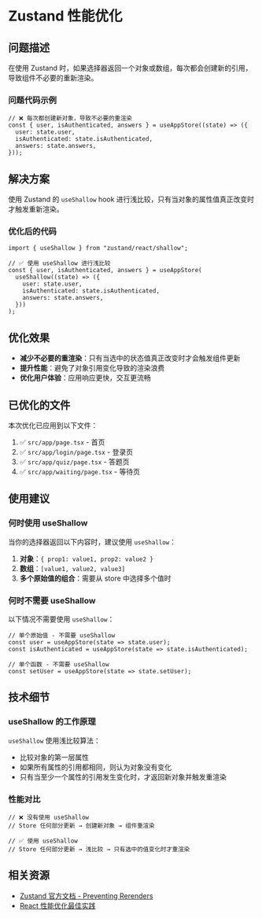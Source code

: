 # Zustand 性能优化

## 问题描述

在使用 Zustand 时，如果选择器返回一个对象或数组，每次都会创建新的引用，导致组件不必要的重新渲染。

### 问题代码示例

```tsx
// ❌ 每次都创建新对象，导致不必要的重渲染
const { user, isAuthenticated, answers } = useAppStore((state) => ({
  user: state.user,
  isAuthenticated: state.isAuthenticated,
  answers: state.answers,
}));
```

## 解决方案

使用 Zustand 的 `useShallow` hook 进行浅比较，只有当对象的属性值真正改变时才触发重新渲染。

### 优化后的代码

```tsx
import { useShallow } from "zustand/react/shallow";

// ✅ 使用 useShallow 进行浅比较
const { user, isAuthenticated, answers } = useAppStore(
  useShallow((state) => ({
    user: state.user,
    isAuthenticated: state.isAuthenticated,
    answers: state.answers,
  }))
);
```

## 优化效果

- **减少不必要的重渲染**：只有当选中的状态值真正改变时才会触发组件更新
- **提升性能**：避免了对象引用变化导致的渲染浪费
- **优化用户体验**：应用响应更快，交互更流畅

## 已优化的文件

本次优化已应用到以下文件：

1. ✅ `src/app/page.tsx` - 首页
2. ✅ `src/app/login/page.tsx` - 登录页
3. ✅ `src/app/quiz/page.tsx` - 答题页
4. ✅ `src/app/waiting/page.tsx` - 等待页

## 使用建议

### 何时使用 useShallow

当你的选择器返回以下内容时，建议使用 `useShallow`：

1. **对象**：`{ prop1: value1, prop2: value2 }`
2. **数组**：`[value1, value2, value3]`
3. **多个原始值的组合**：需要从 store 中选择多个值时

### 何时不需要 useShallow

以下情况不需要使用 `useShallow`：

```tsx
// 单个原始值 - 不需要 useShallow
const user = useAppStore(state => state.user);
const isAuthenticated = useAppStore(state => state.isAuthenticated);

// 单个函数 - 不需要 useShallow
const setUser = useAppStore(state => state.setUser);
```

## 技术细节

### useShallow 的工作原理

`useShallow` 使用浅比较算法：
- 比较对象的第一层属性
- 如果所有属性的引用都相同，则认为对象没有变化
- 只有当至少一个属性的引用发生变化时，才返回新对象并触发重渲染

### 性能对比

```tsx
// ❌ 没有使用 useShallow
// Store 任何部分更新 → 创建新对象 → 组件重渲染

// ✅ 使用 useShallow
// Store 任何部分更新 → 浅比较 → 只有选中的值变化时才重渲染
```

## 相关资源

- [Zustand 官方文档 - Preventing Rerenders](https://docs.pmnd.rs/zustand/guides/prevent-rerenders-with-use-shallow)
- [React 性能优化最佳实践](https://react.dev/learn/render-and-commit)

